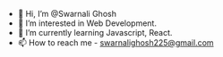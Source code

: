 - 👋 Hi, I’m @Swarnali Ghosh
- 👀 I’m interested in Web Development.
- 🌱 I’m currently learning Javascript, React.
- 📫 How to reach me - swarnalighosh225@gmail.com

<!---
Swarnali-Ghosh/Swarnali-Ghosh is a ✨ special ✨ repository because its `README.md` (this file) appears on your GitHub profile.
You can click the Preview link to take a look at your changes.
--->
